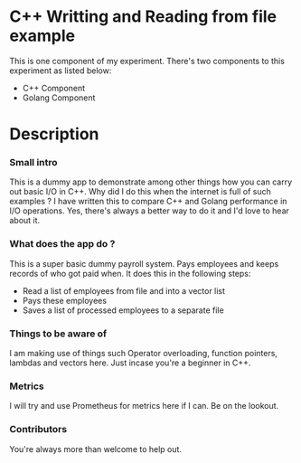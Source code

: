 # C++ Writting and Reading from file example
This is one component of my experiment. There's two components to this experiment as listed below:
  - C++ Component
  - Golang Component

# Description
### Small intro
This is a dummy app to demonstrate among other things how you can carry out basic I/O in C++. Why did I do this when the internet is full of such examples ? I have written this to compare C++ and Golang performance in I/O operations. Yes, there's always a better way to do it and I'd love to hear about it.

### What does the app do ? 
This is a super basic dummy payroll system. Pays employees and keeps records of who got paid when. It does this in the following steps:
  - Read a list of employees from file and into a vector list
  - Pays these employees
  - Saves a list of processed employees to a separate file
  
### Things to be aware of
I am making use of things such Operator overloading, function pointers, lambdas and vectors here. Just incase you're a beginner in C++.

### Metrics
I will try and use Prometheus for metrics here if I can. Be on the lookout.


### Contributors 
You're always more than welcome to help out.